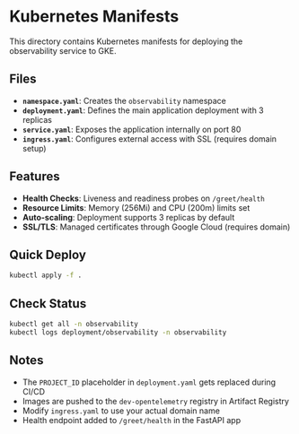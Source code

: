 # Kubernetes Manifests

This directory contains Kubernetes manifests for deploying the observability service to GKE.

## Files

- **`namespace.yaml`**: Creates the `observability` namespace
- **`deployment.yaml`**: Defines the main application deployment with 3 replicas
- **`service.yaml`**: Exposes the application internally on port 80
- **`ingress.yaml`**: Configures external access with SSL (requires domain setup)

## Features

- **Health Checks**: Liveness and readiness probes on `/greet/health`
- **Resource Limits**: Memory (256Mi) and CPU (200m) limits set
- **Auto-scaling**: Deployment supports 3 replicas by default
- **SSL/TLS**: Managed certificates through Google Cloud (requires domain)

## Quick Deploy

```bash
kubectl apply -f .
```

## Check Status

```bash
kubectl get all -n observability
kubectl logs deployment/observability -n observability
```

## Notes

- The `PROJECT_ID` placeholder in `deployment.yaml` gets replaced during CI/CD
- Images are pushed to the `dev-opentelemetry` registry in Artifact Registry
- Modify `ingress.yaml` to use your actual domain name
- Health endpoint added to `/greet/health` in the FastAPI app
